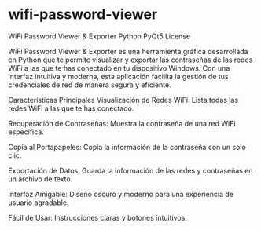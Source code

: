 # wifi-password-viewer

WiFi Password Viewer & Exporter
Python
PyQt5
License

WiFi Password Viewer & Exporter es una herramienta gráfica desarrollada en Python que te permite visualizar y exportar las contraseñas de las redes WiFi a las que te has conectado en tu dispositivo Windows. Con una interfaz intuitiva y moderna, esta aplicación facilita la gestión de tus credenciales de red de manera segura y eficiente.

Características Principales
Visualización de Redes WiFi: Lista todas las redes WiFi a las que te has conectado.

Recuperación de Contraseñas: Muestra la contraseña de una red WiFi específica.

Copia al Portapapeles: Copia la información de la contraseña con un solo clic.

Exportación de Datos: Guarda la información de las redes y contraseñas en un archivo de texto.

Interfaz Amigable: Diseño oscuro y moderno para una experiencia de usuario agradable.

Fácil de Usar: Instrucciones claras y botones intuitivos.
